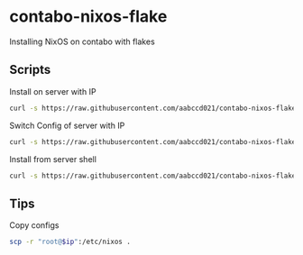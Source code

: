 # contabo-nixos-flake
Installing NixOS on contabo with flakes

## Scripts

Install on server with IP
```bash
curl -s https://raw.githubusercontent.com/aabccd021/contabo-nixos-flake/main/client-install.sh | bash -s <ip>
```

Switch Config of server with IP
```bash
curl -s https://raw.githubusercontent.com/aabccd021/contabo-nixos-flake/main/client-switch.sh | bash -s <ip>
```

Install from server shell
```bash
curl -s https://raw.githubusercontent.com/aabccd021/contabo-nixos-flake/main/server-install.sh | bash
```

## Tips
Copy configs
```bash
scp -r "root@$ip":/etc/nixos .
```
